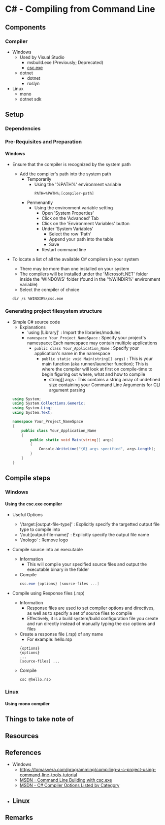 # C# - Compiling from Command Line

## Components
### Compiler
- Windows
    - Used by Visual Studio
        + msbuild.exe (Previously; Deprecated)
        + [csc.exe](Windows/csc.md)
    - dotnet
        + dotnet
        + roslyn
- Linux
    + mono
    + dotnet sdk

## Setup
### Dependencies

### Pre-Requisites and Preparation
#### Windows
- Ensure that the compiler is recognized by the system path
    - Add the compiler's path into the system path
        - Temporarily
            + Using the '%PATH%' environment variable
                ```batchdos
                PATH=%PATH%;[compiler-path]
                ```
        - Permenantly
            - Using the environment variable setting
                + Open 'System Properties'
                + Click on the 'Advanced' Tab
                + Click on the 'Environment Variables' button
                - Under 'System Variables'
                    + Select the row 'Path'
                    + Append your path into the table
                    + Save
                + Restart command line

- To locate a list of all the available C# compilers in your system
    + There may be more than one installed on your system
    + The compilers will be installed under the 'Microsoft.NET' folder inside the 'WINDOWS' folder (found in the '%WINDIR%' environment variable)
    + Select the compiler of choice
    ```batchdos
    dir /s %WINDIR%\csc.exe
    ```

### Generating project filesystem structure
- Simple C# source code
    - Explanations
        + 'using [Library]' : Import the libraries/modules
        - `namespace Your_Project_NameSpace`       : Specify your project's namespace; Each namespace may contain multiple applications
            - `public class Your_Application_Name` : Specify your application's name in the namespace
                - `public static void Main(string[] args)` : This is your main function (aka runner/launcher function); This is where the compiler will look at first on compile-time to begin figuring out where, what and how to compile
                    + string[] args : This contains a string array of undefined size containing your Command Line Arguments for CLI argument parsing
    ```cs
    using System;
    using System.Collections.Generic;
    using System.Linq;
    using System.Text;

    namespace Your_Project_NameSpace
    {
        public class Your_Application_Name
        {
            public static void Main(string[] args)
            {
                Console.WriteLine("{0} args specified", args.Length);
            }
        }
    }
    ```

## Compile steps
### Windows
#### Using the csc.exe compiler
- Useful Options
    + '/target:[output-file-type]' : Explicitly specify the targetted output file type to compile into
    + '/out:[output-file-name]' : Explicitly specify the output file name
    + '/nologo' : Remove logo

- Compile source into an executable
    - Information
        + This will compile your specified source files and output the executable binary in the folder
    - Compile
        ```cs
        csc.exe {options} [source-files ...]
        ```

- Compile using Response files (.rsp)
    - Information
        + Response files are used to set compiler options and directives, as well as to specify a set of source files to compile
        + Effectively, it is a build system/build configuration file you create and run directly instead of manually typing the csc options and files
    - Create a response file (.rsp) of any name
        + For example: hello.rsp
        ```
        {options}
        {options}
        ...
        [source-files] ...
        ```
    - Compile
        ```console
        csc @hello.rsp
        ```

### Linux
#### Using mono compiler

## Things to take note of

## Resources

## References
- Windows
    + https://tomasvera.com/programming/compiling-a-c-project-using-command-line-tools-tutorial
    + [MSDN - Command Line Building with csc.exe](http://msdn.microsoft.com/en-us/library/78f4aasd.aspx)
    + [MSDN - C# Compiler Options Listed by Category](http://msdn.microsoft.com/en-us/library/8a1fs1tb%28v=VS.71%29.aspx)
- Linux
    - 

## Remarks